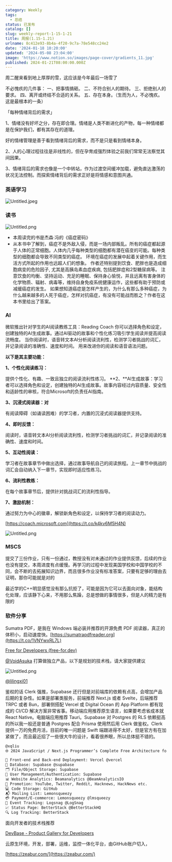 ```yaml
---
category: Weekly
tags:
  - 总结
status: 已发布
catalog: []
slug: weekly-report-1-15-1-21
title: 周报(1.15-1.21)
urlname: 8c412e93-8b4a-4f20-9c7a-78e548cc24e2
date: '2024-01-18 10:20:00'
updated: '2024-05-08 23:04:00'
image: 'https://www.notion.so/images/page-cover/gradients_11.jpg'
published: 2024-01-21T08:00:00.000Z
---
```


周二醒来看到地上厚厚的雪，这应该是今年最后一场雪了


不必愧疚的几件事：
一、把事情搞砸。
二、不符合别人的期待。
三、拒绝别人的要求。
四、离开或终结不合适的关系。
五、存在本身。（生而为人，不必愧疚。这是最根本的一条）


「每种情绪背后的需求」


1、情绪没有好坏之分，存在即合理。情绪是人类不断进化的产物，每一种情绪都是在保护我们，都有其存在的道理。


好的情绪管理是善于看到情绪背后的需求，而不是只是看到情绪本身。


2、人的心理过程往往是非线性的，但在孕育成强烈体验之前我们常常无法察觉其间因果。


3、情绪背后的需求也像是一个中转站，作为过渡空间缓冲加载，避免直达激荡的状况无法控制。而探索情绪背后的需求正好是将情感和意图共通。


### 英语学习


![Untitled.jpeg](https://prod-files-secure.s3.us-west-2.amazonaws.com/5d24fe63-e567-4804-86f9-9fdc62e13082/faec46dc-9da5-4799-b905-c316418f1168/Untitled.jpeg?X-Amz-Algorithm=AWS4-HMAC-SHA256&X-Amz-Content-Sha256=UNSIGNED-PAYLOAD&X-Amz-Credential=ASIAZI2LB466YPOYABAA%2F20250321%2Fus-west-2%2Fs3%2Faws4_request&X-Amz-Date=20250321T053816Z&X-Amz-Expires=3600&X-Amz-Security-Token=IQoJb3JpZ2luX2VjEEUaCXVzLXdlc3QtMiJHMEUCIF7yNacfXnyRXiJjgLExakq%2BVv%2ByEbjOeiwZFxYqUU0WAiEA2LwRiZrRgHU%2FCWpo8Y7bP1dxpKv6Bp3ZoJxvL0n5MdgqiAQInv%2F%2F%2F%2F%2F%2F%2F%2F%2F%2FARAAGgw2Mzc0MjMxODM4MDUiDJRTLY19TOdR%2FuVPLSrcA8%2B7hWASI5F7SO28x7GDKBs6wzPwIvi9nS01Q6jNbTwgUK5xT5yuic9Uuns28YWuWM3CH47EXN2ztHKPJMKSMIV%2Bd2MYhTCfNYVHoPJhf1PMCQE%2F0aRYDG%2Ffo3VcFjLgw9AA8xIes8Txh0R7pK2S%2BsOpvEvZHhvTqSgl8CkAtd3fZuvACu9rAfY4OaMIFEa%2B8386kNSMUud3hMBfRI2lCjlg%2F%2Fyau9YxbNn15qbq%2FS%2BGBGHBXH7Oa3bdw4AEJceDMVbAHmncv43Wj1NVaXjX1VAJizXbSnlgr%2FGRUiaFPbrxM7sbfGpYVkketpSTP2GPeYa3qHPapfuotKxhxpwodHL4rrEchzIlh9gZjhQf270JLvGovjgkgoJVcx20QcDrl5uH6CEMwcdmgmdsvYFqJ%2FaIgvHA%2FtsfXVUZGwQtEPhM%2BBBOVXe6z9NgDqGiW24rh6og6x870IAfJLxsK%2FbbgM7nOTp9cxmxU3O4YWn7ZOYf1CX96PO2xNQO%2Bl2uCvgKLFTJ2Y0C12K2dYaebvfNQug359oALqc3VYS8B2xzrZe6JhId16Wd1zvp%2BJWhwBbUu3V483i2ZYYe0ODSrnjgUYLhIXd1KOlYK9uYohec5AtzowHTxKEN34HCmS1DML%2FW874GOqUBz7gMqwT%2Bcse33I6s%2F3iQd%2FPVstjcO%2BWYE4%2FvywMq4Bg%2BBncjnepSMpGjBSSPWVNH%2FyEv6gxNmWDrQeSieQ%2FBp7TGLxNcaDxIgKLRIeKup34JXK9OGmR9a7WVknNxgqoyhrYRt8ZnJHtWaFVZMUXzXvXlmWKyDAFkMb%2Bg4Ti8rhuvhR5m3EbNzVYkon47EHM2Qvmbil%2FGb32jLiNgJegcyJ5RTgFK&X-Amz-Signature=c291399c75b67a95755f2459f853ee99f51a43db27db30a2a44d077fc10ead03&X-Amz-SignedHeaders=host&x-id=GetObject)


### 读书


![Untitled.png](https://prod-files-secure.s3.us-west-2.amazonaws.com/5d24fe63-e567-4804-86f9-9fdc62e13082/08aff459-da99-4ed5-87c6-1f4c95b62ac3/Untitled.png?X-Amz-Algorithm=AWS4-HMAC-SHA256&X-Amz-Content-Sha256=UNSIGNED-PAYLOAD&X-Amz-Credential=ASIAZI2LB466YPOYABAA%2F20250321%2Fus-west-2%2Fs3%2Faws4_request&X-Amz-Date=20250321T053816Z&X-Amz-Expires=3600&X-Amz-Security-Token=IQoJb3JpZ2luX2VjEEUaCXVzLXdlc3QtMiJHMEUCIF7yNacfXnyRXiJjgLExakq%2BVv%2ByEbjOeiwZFxYqUU0WAiEA2LwRiZrRgHU%2FCWpo8Y7bP1dxpKv6Bp3ZoJxvL0n5MdgqiAQInv%2F%2F%2F%2F%2F%2F%2F%2F%2F%2FARAAGgw2Mzc0MjMxODM4MDUiDJRTLY19TOdR%2FuVPLSrcA8%2B7hWASI5F7SO28x7GDKBs6wzPwIvi9nS01Q6jNbTwgUK5xT5yuic9Uuns28YWuWM3CH47EXN2ztHKPJMKSMIV%2Bd2MYhTCfNYVHoPJhf1PMCQE%2F0aRYDG%2Ffo3VcFjLgw9AA8xIes8Txh0R7pK2S%2BsOpvEvZHhvTqSgl8CkAtd3fZuvACu9rAfY4OaMIFEa%2B8386kNSMUud3hMBfRI2lCjlg%2F%2Fyau9YxbNn15qbq%2FS%2BGBGHBXH7Oa3bdw4AEJceDMVbAHmncv43Wj1NVaXjX1VAJizXbSnlgr%2FGRUiaFPbrxM7sbfGpYVkketpSTP2GPeYa3qHPapfuotKxhxpwodHL4rrEchzIlh9gZjhQf270JLvGovjgkgoJVcx20QcDrl5uH6CEMwcdmgmdsvYFqJ%2FaIgvHA%2FtsfXVUZGwQtEPhM%2BBBOVXe6z9NgDqGiW24rh6og6x870IAfJLxsK%2FbbgM7nOTp9cxmxU3O4YWn7ZOYf1CX96PO2xNQO%2Bl2uCvgKLFTJ2Y0C12K2dYaebvfNQug359oALqc3VYS8B2xzrZe6JhId16Wd1zvp%2BJWhwBbUu3V483i2ZYYe0ODSrnjgUYLhIXd1KOlYK9uYohec5AtzowHTxKEN34HCmS1DML%2FW874GOqUBz7gMqwT%2Bcse33I6s%2F3iQd%2FPVstjcO%2BWYE4%2FvywMq4Bg%2BBncjnepSMpGjBSSPWVNH%2FyEv6gxNmWDrQeSieQ%2FBp7TGLxNcaDxIgKLRIeKup34JXK9OGmR9a7WVknNxgqoyhrYRt8ZnJHtWaFVZMUXzXvXlmWKyDAFkMb%2Bg4Ti8rhuvhR5m3EbNzVYkon47EHM2Qvmbil%2FGb32jLiNgJegcyJ5RTgFK&X-Amz-Signature=1f07719f2933f994026c193307c78e6afa16e03543f8daf664722c9010b49893&X-Amz-SignedHeaders=host&x-id=GetObject)

- 本周读完的书是杰森·冯的《癌症密码》
- 从本书中了解到，癌症不是外敌入侵，而是一场内部叛乱。所有的癌症都起源于人体的正常细胞。人体内几乎每种类型的细胞都有潜在癌变的可能。每种类型的细胞都会导致不同类型的癌症。
环境在癌症的发展中起着关键作用，而生活方式所起的作用也远超人们的想象。
作者还特别提到饮食、肥胖也是造成细胞病变的危险因子, 尤其是高胰岛素血症疾病, 包括肥胖症和2型糖尿病等。
注意饮食的均衡、坚持运动、充足的睡眠、保持身心愉悦，并且远离有害身体的化学物质、辐射、病毒等，维持自身免疫系统健康运作，这些都有助于预防或减缓癌症的发生。
如果想知道癌症是怎样产生的，为什么有那么多种癌症，为什么越来越多的人死于癌症，怎样对抗癌症，有没有可能战而胜之？作者在这本书里给出了答案。

### AI


微软推出针对学生的AI阅读教练工具：Reading Coach
你可以选择角色和设定，创建独特的AI生成故事。通过AI驱动的故事和个性化练习吸引学生阅读并提高阅读流畅度。
当你阅读时，语音转文本AI分析阅读流利性，检测学习者挑战的词汇，并记录阅读的准确性、速度和时间。
用来改进你的阅读和语音语法问题。


**以下是其主要功能：**


**1、个性化阅读练习：**


提供个性化、有趣、一致且独立的阅读流利性练习。
**2、**AI生成故事：学习者可以选择角色和设定，创建独特的AI生成故事。故事内容经过内容质量、安全性和适龄性的审核，符合Microsoft的负责任AI指南。


**3、沉浸式阅读器：对**


有阅读障碍（如诵读困难）的学习者，内置的沉浸式阅读器提供支持。


**4、即时反馈：**


阅读时，语音转文本AI分析阅读流利性，检测学习者挑战的词汇，并记录阅读的准确性、速度和时间。


**5、互动性阅读：**


学习者在故事章节中做出选择，通过故事导航自己的阅读旅程。上一章节中挑战的词汇会自动纳入下一章节，实现即时适应性练习。


**6、流利性教练：**


在每个故事章节后，提供针对挑战词汇的流利性指导。


**7、激励机制：**


通过努力为中心的徽章，解锁新角色和设定，以保持学习者的阅读动力。


[https://coach.microsoft.com](https://t.co/k4kv6M5H4N)


![Untitled.png](https://prod-files-secure.s3.us-west-2.amazonaws.com/5d24fe63-e567-4804-86f9-9fdc62e13082/8f53d036-0cfc-469d-a837-f15107675ae4/Untitled.png?X-Amz-Algorithm=AWS4-HMAC-SHA256&X-Amz-Content-Sha256=UNSIGNED-PAYLOAD&X-Amz-Credential=ASIAZI2LB466YPOYABAA%2F20250321%2Fus-west-2%2Fs3%2Faws4_request&X-Amz-Date=20250321T053816Z&X-Amz-Expires=3600&X-Amz-Security-Token=IQoJb3JpZ2luX2VjEEUaCXVzLXdlc3QtMiJHMEUCIF7yNacfXnyRXiJjgLExakq%2BVv%2ByEbjOeiwZFxYqUU0WAiEA2LwRiZrRgHU%2FCWpo8Y7bP1dxpKv6Bp3ZoJxvL0n5MdgqiAQInv%2F%2F%2F%2F%2F%2F%2F%2F%2F%2FARAAGgw2Mzc0MjMxODM4MDUiDJRTLY19TOdR%2FuVPLSrcA8%2B7hWASI5F7SO28x7GDKBs6wzPwIvi9nS01Q6jNbTwgUK5xT5yuic9Uuns28YWuWM3CH47EXN2ztHKPJMKSMIV%2Bd2MYhTCfNYVHoPJhf1PMCQE%2F0aRYDG%2Ffo3VcFjLgw9AA8xIes8Txh0R7pK2S%2BsOpvEvZHhvTqSgl8CkAtd3fZuvACu9rAfY4OaMIFEa%2B8386kNSMUud3hMBfRI2lCjlg%2F%2Fyau9YxbNn15qbq%2FS%2BGBGHBXH7Oa3bdw4AEJceDMVbAHmncv43Wj1NVaXjX1VAJizXbSnlgr%2FGRUiaFPbrxM7sbfGpYVkketpSTP2GPeYa3qHPapfuotKxhxpwodHL4rrEchzIlh9gZjhQf270JLvGovjgkgoJVcx20QcDrl5uH6CEMwcdmgmdsvYFqJ%2FaIgvHA%2FtsfXVUZGwQtEPhM%2BBBOVXe6z9NgDqGiW24rh6og6x870IAfJLxsK%2FbbgM7nOTp9cxmxU3O4YWn7ZOYf1CX96PO2xNQO%2Bl2uCvgKLFTJ2Y0C12K2dYaebvfNQug359oALqc3VYS8B2xzrZe6JhId16Wd1zvp%2BJWhwBbUu3V483i2ZYYe0ODSrnjgUYLhIXd1KOlYK9uYohec5AtzowHTxKEN34HCmS1DML%2FW874GOqUBz7gMqwT%2Bcse33I6s%2F3iQd%2FPVstjcO%2BWYE4%2FvywMq4Bg%2BBncjnepSMpGjBSSPWVNH%2FyEv6gxNmWDrQeSieQ%2FBp7TGLxNcaDxIgKLRIeKup34JXK9OGmR9a7WVknNxgqoyhrYRt8ZnJHtWaFVZMUXzXvXlmWKyDAFkMb%2Bg4Ti8rhuvhR5m3EbNzVYkon47EHM2Qvmbil%2FGb32jLiNgJegcyJ5RTgFK&X-Amz-Signature=22e24bc96bc0ad8f0a5b2872b20e101cac56a94bee4636e329c19894f6af8c2f&X-Amz-SignedHeaders=host&x-id=GetObject)


### MSCS


提交了三份作业，只有一份通过，教授没有对未通过的作业提供反馈，后续的作业也没有提交，本周进度有点缓慢。再学习的过程中发现美国学校和中国学校的不同，会不断的去拓展知识边界，而且很多作业没有标准答案，只要有足够的理由去证明，那你可能就是对的


最近学的C++明显感觉没有那么抗拒了，可能是因为它可以去面向对象，能结构化处理，应该静下心来，不用那么焦躁，总是想做的事情很多，但是人的精力是有限的


### 软件分享


Sumatra PDF，是我在 Windows 端必装并推荐的开源免费 PDF 阅读器，真正的体积小，启动速度快。[https://sumatrapdfreader.org](https://t.co/1VNYwxRL7L)


[Free for Developers (free-for.dev)](https://free-for.dev/#/)


[@VoidAsuka](https://twitter.com/VoidAsuka) 打算做独立产品，以下是规划的技术栈，请大家提供建议


![Untitled.png](https://prod-files-secure.s3.us-west-2.amazonaws.com/5d24fe63-e567-4804-86f9-9fdc62e13082/93561a3c-b2bc-4a43-bbc5-67e3f740ed5e/Untitled.png?X-Amz-Algorithm=AWS4-HMAC-SHA256&X-Amz-Content-Sha256=UNSIGNED-PAYLOAD&X-Amz-Credential=ASIAZI2LB466YPOYABAA%2F20250321%2Fus-west-2%2Fs3%2Faws4_request&X-Amz-Date=20250321T053816Z&X-Amz-Expires=3600&X-Amz-Security-Token=IQoJb3JpZ2luX2VjEEUaCXVzLXdlc3QtMiJHMEUCIF7yNacfXnyRXiJjgLExakq%2BVv%2ByEbjOeiwZFxYqUU0WAiEA2LwRiZrRgHU%2FCWpo8Y7bP1dxpKv6Bp3ZoJxvL0n5MdgqiAQInv%2F%2F%2F%2F%2F%2F%2F%2F%2F%2FARAAGgw2Mzc0MjMxODM4MDUiDJRTLY19TOdR%2FuVPLSrcA8%2B7hWASI5F7SO28x7GDKBs6wzPwIvi9nS01Q6jNbTwgUK5xT5yuic9Uuns28YWuWM3CH47EXN2ztHKPJMKSMIV%2Bd2MYhTCfNYVHoPJhf1PMCQE%2F0aRYDG%2Ffo3VcFjLgw9AA8xIes8Txh0R7pK2S%2BsOpvEvZHhvTqSgl8CkAtd3fZuvACu9rAfY4OaMIFEa%2B8386kNSMUud3hMBfRI2lCjlg%2F%2Fyau9YxbNn15qbq%2FS%2BGBGHBXH7Oa3bdw4AEJceDMVbAHmncv43Wj1NVaXjX1VAJizXbSnlgr%2FGRUiaFPbrxM7sbfGpYVkketpSTP2GPeYa3qHPapfuotKxhxpwodHL4rrEchzIlh9gZjhQf270JLvGovjgkgoJVcx20QcDrl5uH6CEMwcdmgmdsvYFqJ%2FaIgvHA%2FtsfXVUZGwQtEPhM%2BBBOVXe6z9NgDqGiW24rh6og6x870IAfJLxsK%2FbbgM7nOTp9cxmxU3O4YWn7ZOYf1CX96PO2xNQO%2Bl2uCvgKLFTJ2Y0C12K2dYaebvfNQug359oALqc3VYS8B2xzrZe6JhId16Wd1zvp%2BJWhwBbUu3V483i2ZYYe0ODSrnjgUYLhIXd1KOlYK9uYohec5AtzowHTxKEN34HCmS1DML%2FW874GOqUBz7gMqwT%2Bcse33I6s%2F3iQd%2FPVstjcO%2BWYE4%2FvywMq4Bg%2BBncjnepSMpGjBSSPWVNH%2FyEv6gxNmWDrQeSieQ%2FBp7TGLxNcaDxIgKLRIeKup34JXK9OGmR9a7WVknNxgqoyhrYRt8ZnJHtWaFVZMUXzXvXlmWKyDAFkMb%2Bg4Ti8rhuvhR5m3EbNzVYkon47EHM2Qvmbil%2FGb32jLiNgJegcyJ5RTgFK&X-Amz-Signature=d0092b91cf3c0c228658457545f5632bf4ee9c88965eea45cfb1b7e3b2df59bd&X-Amz-SignedHeaders=host&x-id=GetObject)


[@lilingxi01](https://twitter.com/lilingxi01)


鉴权的话 Clerk 强推，Supabase 还行但是对前端库的依赖有点高，会增加产品后期的复杂性。如果是部署类服务，前端推荐 Next.js 或者 Svelte，后端推荐 TRPC 或者 Bun，部署侧搭配 Vercel 或 Digital Ocean 的 App Platform 都有现成的 CI/CD 解决方案非常省事。移动端应用推荐原生语言，如果要考虑省成本就 React Native。电脑端应用推荐 Tauri。Supabase 对 Postgres 的 RLS 依赖挺高的所以我一般还是普通 Postgres 配合 Prisma 使用然后用 Clerk 做鉴权。Clerk 提供一万的免费月活，目前的唯一问题是 Swift 端跟进得不太好，但是官方有在加紧做了，而且最近招了一些很大牛的设计，看着很养眼，所以总体挺不错的。


```markdown
@xqliu
🌐 2024 JavaScript / Next.js Programmer’s Complete Free Architecture for solo entrepreneur:

🔧 Front-end and Back-end Deployment: Vercel @vercel
💾 Database: Supabase @supabase
🗂️ File/Object Storage: Supabase
👥 User Management/Authentication: Supabase
📊 Website Analytics: Beamanalytics @BeamAnalyticsIO
📣 Promotion: YouTube, Twitter, Reddit, Hacknews, HackNews etc. 
💻 Code Storage: GitHub
📬 Mailing List: Lemonsqueezy
💳 Payment/E-commerce: Lemonsqueezy @lmsqueezy
📌 Event Tracking: Logsnag @LogSnag
📈 Status Page: BetterStack @BetterStackHQ
🔍 Log Tracking: BetterStack
```


面向开发者的技术栈推荐


[DevBase - Product Gallery for Developers](https://devbase.fyi/)


云原生环境，开发，部署，运维，监控一体化平台，由GitHub账户切入，


[https://zeabur.com/](https://zeabur.com/)

